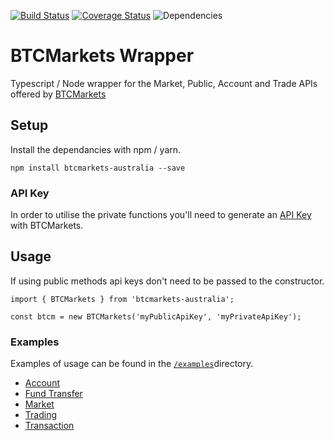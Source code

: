 [![Build Status](https://travis-ci.org/sketchthat/btcmarkets.svg?branch=master)](https://travis-ci.org/sketchthat/btcmarkets) [![Coverage Status](https://coveralls.io/repos/github/sketchthat/btcmarkets/badge.svg?branch=master)](https://coveralls.io/github/sketchthat/btcmarkets?branch=master)
![Dependencies](https://david-dm.org/sketchthat/btcmarkets.svg)

# BTCMarkets Wrapper

Typescript / Node wrapper for the Market, Public, Account and Trade APIs offered by [BTCMarkets](https://btcmarkets.net)

## Setup

Install the dependancies with npm / yarn.

```
npm install btcmarkets-australia --save
```

### API Key

In order to utilise the private functions you'll need to generate an [API Key](https://btcmarkets.net/account/apikey) with BTCMarkets.

## Usage

If using public methods api keys don't need to be passed to the constructor.

```
import { BTCMarkets } from 'btcmarkets-australia';

const btcm = new BTCMarkets('myPublicApiKey', 'myPrivateApiKey');
```

### Examples

Examples of usage can be found in the [`/examples`](/examples)directory.

- [Account](/examples/account)
- [Fund Transfer](/examples/fundTransfer)
- [Market](/examples/market)
- [Trading](/examples/trading)
- [Transaction](/examples/transaction)
